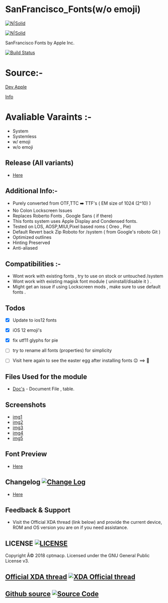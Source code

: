 # SanFrancisco_Fonts(w/o emoji)

[![N|Solid](https://i.imgur.com/Zy1ruwe.png)](https://developer.apple.com/fonts/)

[![N|Solid](https://img.xda-cdn.com/3CfRzT75ECZeIBXHGEPJ7cIQjso=/https%3A%2F%2Fdeveloper.apple.com%2Ffonts%2Fimages%2Ffont-hero_2x.png)](https://developer.apple.com/fonts/)


SanFrancisco Fonts by Apple Inc.

[![Build Status](https://img.shields.io/badge/Magisk-18%2B-green.svg)](https://devloper.apple.com/fonts)


# Source:-
[Dev Apple](https://developer.apple.com/fonts/)

[Info](http://protosketch.io/san-francisco-display-vs-text-compact-vs-normal-a-brief-review/)


# Avaliable Varaints :-
- System
- Systemless
- w/ emoji
- w/o emoji


## Release (All variants)
* [Here](https://github.com/Magisk-Modules-Repo/SanFrancisco_Fonts/releases)


## Additional Info:-
- Purely converted from OTF,TTC ➡️ TTF's ( EM size of 1024 (2^10) )
- No Colon Lockscreen Issues
- Replaces Roberto Fonts , Google Sans ( if there)
- This fonts system uses Apple Display and Condensed fonts.
- Tested on LOS, AOSP,MIUI,Pixel based roms ( Oreo , Pie)
- Default Revert back Zip Roboto for /system ( from Google's roboto Git )
- Optimized outlines
- Hinting Preserved
- Anti-aliased 


## Compatibilities :-
- Wont work with existing fonts , try to use on stock or untouched /system
- Wont work with existing magisk font module ( uninstall/disable it ) .
- Might get an issue if using Lockscreen mods , make sure to use default fonts .


## Todos
 - [x] Update to ios12 fonts 
 - [x] iOS 12 emoji's
 - [x] fix utf11 glyphs for pie 
 - [ ] try to rename all fonts (properties) for simplicity 
 - [ ] Visit here again to see the easter egg after installing fonts 😉 ==>  


## Files Used for the module
* [Doc's](https://docs.google.com/document/d/1i6nyG_bBUs0ioulBXsxZZsgilf33qBxDPjroxsTLeMo/edit) - Document File , table.


## Screenshots 
- [img1](https://i.imgur.com/saiLhd5.jpg)
- [img2](https://i.imgur.com/jrfdPLz.png)
- [img3](https://i.imgur.com/P72VotQ.png)
- [img4](https://i.imgur.com/ZQuEqnp.png)
- [img5](https://i.imgur.com/rjSxp6z.png)


## Font Preview
* [Here](https://ggwpez.net/SF/index.html)


## Changelog [![Change Log](https://img.shields.io/badge/Change&nbsp;Log-c902bc.svg?style=flat-square)](https://github.com/Magisk-Modules-Repo/iOSFonts/blob/master/Changelog.txt)
* [Here](https://github.com/Magisk-Modules-Repo/iOSFonts/blob/master/Changelog.txt)


## Feedback & Support
- Visit the Official XDA thread (link below) and provide the current device, ROM and OS version you are on if you need assistance.


## LICENSE [![LICENSE](https://img.shields.io/badge/LICENSE-MIT-0067b2.svg?style=flat-square)](https://github.com/Magisk-Modules-Repo/iOSFonts/blob/master/LICENSE)
Copyright Â© 2018 cptmacp. Licensed under the GNU General Public License v3.


## [Official XDA thread](https://forum.xda-developers.com/apps/magisk/module-apple-font-sf-pro-t3794785) [![XDA Official thread](https://img.shields.io/badge/XDA&nbsp;Forum-ff8300.svg?style=flat-square)](https://forum.xda-developers.com/apps/magisk/module-apple-font-sf-pro-t3794785)


## [Github source](https://github.com/cptmacp/SanFrancisco_Fonts) [![Source Code](https://img.shields.io/badge/Source&nbsp;Code-098900.svg?style=flat-square)](https://github.com/cptmacp/SanFrancisco_Fonts)
